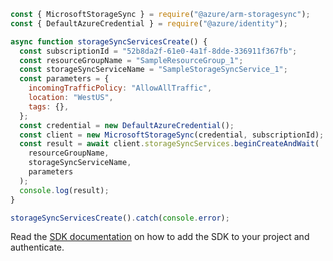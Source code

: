```javascript
const { MicrosoftStorageSync } = require("@azure/arm-storagesync");
const { DefaultAzureCredential } = require("@azure/identity");

async function storageSyncServicesCreate() {
  const subscriptionId = "52b8da2f-61e0-4a1f-8dde-336911f367fb";
  const resourceGroupName = "SampleResourceGroup_1";
  const storageSyncServiceName = "SampleStorageSyncService_1";
  const parameters = {
    incomingTrafficPolicy: "AllowAllTraffic",
    location: "WestUS",
    tags: {},
  };
  const credential = new DefaultAzureCredential();
  const client = new MicrosoftStorageSync(credential, subscriptionId);
  const result = await client.storageSyncServices.beginCreateAndWait(
    resourceGroupName,
    storageSyncServiceName,
    parameters
  );
  console.log(result);
}

storageSyncServicesCreate().catch(console.error);
```

Read the [SDK documentation](https://github.com/Azure/azure-sdk-for-js/blob/%40azure%2Farm-storagesync_9.0.1/sdk/storagesync/arm-storagesync/README.md) on how to add the SDK to your project and authenticate.
